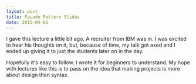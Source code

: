 ```yaml
---
layout: post
title: Facade Pattern Slides
date: 2015-04-01
---
```


I gave this lecture a little bit ago. A recruiter from IBM was in. I was excited to hear his thoughts on it, but, because of time, my talk got axed and I ended up giving it to just the students later on in the day.

Hopefully it's easy to follow. I wrote it for beginners to understand. My hope with lectures like this is to pass on the idea that making projects is more about design than syntax.

<script async class="speakerdeck-embed" data-id="ac5bd246018a480ca103f64ad5ef271c" data-ratio="1.33333333333333" src="//speakerdeck.com/assets/embed.js"></script>
